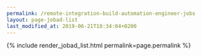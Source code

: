 ```yaml
---
permalink: /remote-integration-build-automation-engineer-jobs
layout: page-jobad-list
last_modified_at: 2019-06-21T18:34:04+0200
---
```

{% include render_jobad_list.html permalink=page.permalink %}
